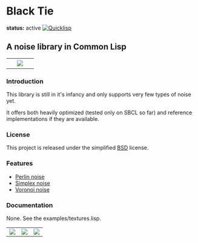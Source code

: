# Black Tie

**status:** active [![Quicklisp](http://quickdocs.org/badge/black-tie.svg)](http://quickdocs.org/black-tie/)


## A noise library in Common Lisp

<table align="center" width="100%">
  <tr>
    <td>&nbsp;</td>
    <td align="center">
      <img src="http://www.aerique.net/software/black-tie/wood-2.png">
    </td>
    <td>&nbsp;</td>
  </tr>
</table>


### Introduction

This library is still in it's infancy and only supports very few types
of noise yet.

It offers both heavily optimized (tested only on SBCL so far) and
reference implementations if they are available.


### License

This project is released under the simplified
[BSD](http://www.opensource.net/licenses/bsd-license.php) license.


### Features

* [Perlin noise](http://en.wikipedia.org/wiki/Perlin_noise)
* [Simplex noise](http://en.wikipedia.org/wiki/Simplex_noise)
* [Voronoi noise](http://en.wikipedia.org/wiki/Voronoi)


### Documentation

None.  See the examples/textures.lisp.


<table align="center" border="0" width="100%">
  <tr>
    <td align="center">
      <img src="http://www.aerique.net/software/black-tie/goo.png">
    </td>
    <td align="center">
      <img src="http://www.aerique.net/software/black-tie/voronoi-2d-sum.png">
    </td>
    <td align="center">
      <img src="http://www.aerique.net/software/black-tie/canvas.png">
    </td>
  </tr>
</table>
